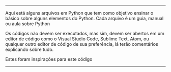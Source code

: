 <hr>
<p>Aqui está alguns arquivos em Python que tem como objetivo ensinar o básico sobre alguns elementos do Python. Cada arquivo é um guia, manual ou aula sobre Python</p>

<p>Os códigos não devem ser executados, mas sim, devem ser abertos em um editor de código como o Visual Studio Code, Sublime Text, Atom, ou qualquer outro editor de código de sua preferência, lá terão comentários explicando sobre tudo.</p>

<p>Estes foram inspirações para este código</p>
<hr>
